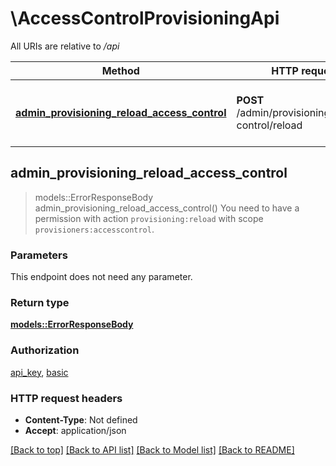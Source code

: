 # \AccessControlProvisioningApi

All URIs are relative to */api*

Method | HTTP request | Description
------------- | ------------- | -------------
[**admin_provisioning_reload_access_control**](AccessControlProvisioningApi.md#admin_provisioning_reload_access_control) | **POST** /admin/provisioning/access-control/reload | You need to have a permission with action `provisioning:reload` with scope `provisioners:accesscontrol`.



## admin_provisioning_reload_access_control

> models::ErrorResponseBody admin_provisioning_reload_access_control()
You need to have a permission with action `provisioning:reload` with scope `provisioners:accesscontrol`.

### Parameters

This endpoint does not need any parameter.

### Return type

[**models::ErrorResponseBody**](ErrorResponseBody.md)

### Authorization

[api_key](../README.md#api_key), [basic](../README.md#basic)

### HTTP request headers

- **Content-Type**: Not defined
- **Accept**: application/json

[[Back to top]](#) [[Back to API list]](../README.md#documentation-for-api-endpoints) [[Back to Model list]](../README.md#documentation-for-models) [[Back to README]](../README.md)

